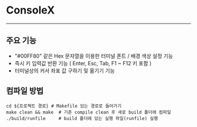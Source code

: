 # ConsoleX

---

## 주요 기능

- "#00FF80" 같은 Hex 문자열을 이용한 터미널 폰트 / 배경 색상 설정 기능
- 즉시 키 입력값 반환 기능 ( Enter, Esc, Tab, F1 ~ F12 키 포함 )
- 터미널상의 커서 좌표 값 구하기 및 옮기기 기능

## 컴파일 방법

```shell
cd ${프로젝트 경로} # Makefile 있는 경로로 들어가기
make clean && make  # 기존 compile clean 후 새로 build 폴더에 컴파일
./build/runfile     # build 폴더에 있는 실행 파일(runfile) 실행
```